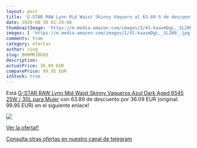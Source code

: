 ```yaml
---
layout: post
title: 'G-STAR RAW Lynn Mid Waist Skinny Vaquero al 63.89 % de descuento'
date: 2020-08-30 01:29:08
thumbnailImage: 'https://m.media-amazon.com/images/I/41-kaaxmDgL._SL200_.jpg'
images: [ 'https://m.media-amazon.com/images/I/41-kaaxmDgL._SL200_.jpg' ]
comments: true
category: ofertas
author: ring
slug: B00MR10G8Q
description:
actualPrice: 36.09 EUR
comparePrice: 99.95 EUR
inStock: true
---
```


Está [G-STAR RAW Lynn Mid Waist Skinny Vaqueros  Azul  Dark Aged 6545   25W / 30L para Mujer](https://www.amazon.com/dp/B00MR10G8Q/?tag=redken08-20) con 63.89 de descuento por 36.09 EUR (original: 99.95 EUR) en el siguiente enlace!

[![](https://m.media-amazon.com/images/I/41-kaaxmDgL._SL200_.jpg)](https://www.amazon.com/dp/B00MR10G8Q/?tag=redken08-20)

[Ver la oferta!!](https://www.amazon.com/dp/B00MR10G8Q/?tag=redken08-20)

[Consulta otras ofertas en nuestro canal de telegram](https://t.me/s/ofertas25)
